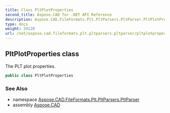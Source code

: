 ```yaml
---
title: Class PltPlotProperties
second_title: Aspose.CAD for .NET API Reference
description: Aspose.CAD.FileFormats.Plt.PltParsers.PltParser.PltPlotProperties class. The PLT plot properties
type: docs
weight: 34120
url: /net/aspose.cad.fileformats.plt.pltparsers.pltparser/pltplotproperties/
---
```

## PltPlotProperties class

The PLT plot properties.

```csharp
public class PltPlotProperties
```

### See Also

* namespace [Aspose.CAD.FileFormats.Plt.PltParsers.PltParser](../../aspose.cad.fileformats.plt.pltparsers.pltparser/)
* assembly [Aspose.CAD](../../)


